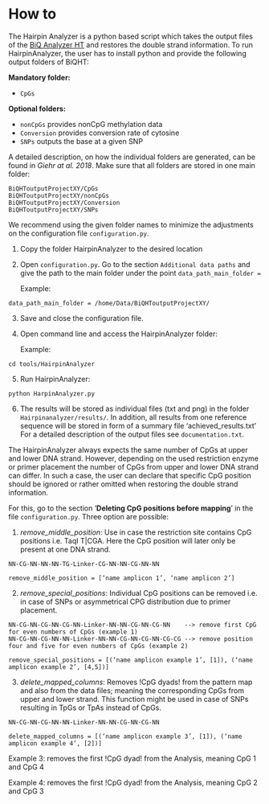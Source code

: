 # How to
The Hairpin Analyzer is a python based script which takes the output files of the [BiQ Analyzer HT](http://biq-analyzer.bioinf.mpi-inf.mpg.de) and restores the double strand information. To run HairpinAnalyzer, the user has to install python and provide the following output folders of BiQHT:

**Mandatory folder:**
* `CpGs`

**Optional folders:**
* `nonCpGs`    provides nonCpG methylation data
* `Conversion` provides conversion rate of cytosine
* `SNPs`       outputs the base at a given SNP

A detailed description, on how the individual folders are generated, can be found in *Giehr at al. 2018*. Make sure that all folders are stored in one main folder:

    BiQHToutputProjectXY/CpGs
    BiQHToutputProjectXY/nonCpGs
    BiQHToutputProjectXY/Conversion
    BiQHToutputProjectXY/SNPs

We recommend using the given folder names to minimize the adjustments on the configuration file `configuration.py`.

1. Copy the folder HairpinAnalyzer to the desired location
2. Open `configuration.py`. Go to the section `Additional data paths` and give the path to the main folder under the point `data_path_main_folder = `
   
    Example:
```
data_path_main_folder = /home/Data/BiQHToutputProjectXY/
```
3. Save and close the configuration file.
4. Open command line and access the HairpinAnalyzer folder:

	Example:
```
cd tools/HairpinAnalyzer
```

5. Run HairpinAnalyzer:
```
python HarpinAnalyzer.py
```

6. The results will be stored as individual files (txt and png) in the folder `Hairpinanalyzer/results/`. In addition, all results from one reference sequence will be stored in form of a summary file ‘achieved_results.txt’ For a detailed description of the output files see `documentation.txt`.

The HairpinAnalyzer always expects the same number of CpGs at upper and lower DNA strand. However, depending on the used restriction enzyme or primer placement the number of CpGs from upper and lower DNA strand can differ. In such a case, the user can declare that specific CpG position should be ignored or rather omitted when restoring the double strand information.

For this, go to the section ’**Deleting CpG positions before mapping**’ in the file `configuration.py`. Three option are possible:

1. *remove_middle_position*: Use in case the restriction site contains CpG positions i.e. TaqI T|CGA. Here the CpG position will later only be present at one DNA strand.
```
NN-CG-NN-NN-NN-TG-Linker-CG-NN-NN-CG-NN-NN

remove_middle_position = [‘name amplicon 1’, ‘name amplicon 2’] 
```

2. *remove_special_positions*: Individual CpG positions can be removed i.e. in case of SNPs or asymmetrical CPG distribution due to primer placement.

```
NN-CG-NN-CG-NN-CG-NN-Linker-NN-NN-CG-NN-CG-NN    --> remove first CpG for even numbers of CpGs (example 1)
NN-CG-NN-CG-NN-NN-Linker-NN-NN-CG-NN-CG-NN-CG-CG --> remove position four and five for even numbers of CpGs (example 2)

remove_special_positions = [(‘name amplicon example 1’, [1]), (‘name amplicon example 2’, [4,5])]
```

3. *delete_mapped_columns*: Removes !CpG dyads! from the pattern map and also from the data files; meaning the corresponding CpGs from upper and lower strand. This function might be used in case of SNPs resulting in TpGs or TpAs instead of CpGs.

```
NN-CG-NN-CG-NN-NN-Linker-NN-NN-CG-NN-CG-NN 

delete_mapped_columns = [(‘name amplicon example 3’, [1]), (‘name amplicon example 4’, [2])]
```
Example 3: removes the first !CpG dyad! from the Analysis, meaning CpG 1 and CpG 4

Example 4: removes the first !CpG dyad! from the Analysis, meaning CpG 2 and CpG 3
